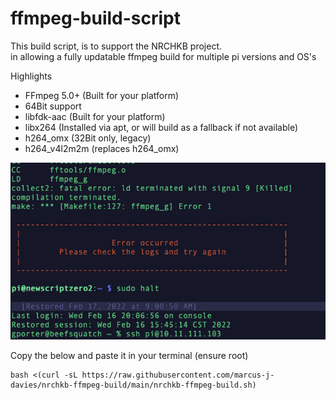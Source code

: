 # ffmpeg-build-script

This build script, is to support the NRCHKB project.  
in allowing a fully updatable ffmpeg build for multiple pi versions and OS's

Highlights

 - FFmpeg 5.0+ (Built for your platform)
 - 64Bit support
 - libfdk-aac (Built for your platform)
 - libx264 (Installed via apt, or will build as a fallback if not available)
 - h264_omx (32Bit only, legacy)
 - h264_v4l2m2m (replaces h264_omx)

![image](./Menu.png)

Copy the below and paste it in your terminal (ensure root)
```
bash <(curl -sL https://raw.githubusercontent.com/marcus-j-davies/nrchkb-ffmpeg-build/main/nrchkb-ffmpeg-build.sh)
```

